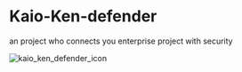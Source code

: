 # Kaio-Ken-defender
an project who connects you enterprise project with security



![kaio_ken_defender_icon](https://github.com/user-attachments/assets/7d350ebb-ed75-4cbc-b914-6babefab23af)
<svg viewBox="0 0 20 20" xmlns="http://www.w3.org/2000/svg">
  <defs>
    <!-- Gradiente laranja das esferas -->
    <radialGradient id="orbGrad" cx="50%" cy="40%">
      <stop offset="0%" style="stop-color:#fbbf24;stop-opacity:1" />
      <stop offset="70%" style="stop-color:#f59e0b;stop-opacity:1" />
      <stop offset="100%" style="stop-color:#d97706;stop-opacity:1" />
    </radialGradient>
  </defs>

  <!-- Aura Kaio-Ken pulsante em camadas -->
  <ellipse cx="100" cy="100" rx="90" ry="95" fill="url(#redAura)" opacity="0.5">
    <animate attributeName="rx" values="90;95;90" dur="1.5s" repeatCount="indefinite"/>
    <animate attributeName="ry" values="95;100;95" dur="1.5s" repeatCount="indefinite"/>
    <animate attributeName="opacity" values="0.5;0.3;0.5" dur="1.5s" repeatCount="indefinite"/>
  </ellipse>
  
  <ellipse cx="100" cy="100" rx="80" ry="85" fill="url(#redAura)" opacity="0.6">
    <animate attributeName="rx" values="80;85;80" dur="1.2s" repeatCount="indefinite"/>
    <animate attributeName="ry" values="85;90;85" dur="1.2s" repeatCount="indefinite"/>
    <animate attributeName="opacity" values="0.6;0.4;0.6" dur="1.2s" repeatCount="indefinite"/>
  </ellipse>

  <ellipse cx="100" cy="100" rx="70" ry="75" fill="url(#redAura)" opacity="0.4">
    <animate attributeName="rx" values="70;75;70" dur="1s" repeatCount="indefinite"/>
    <animate attributeName="ry" values="75;80;75" dur="1s" repeatCount="indefinite"/>
  </ellipse>

  <!-- Escudo principal -->
  <path d="M 100 20 L 160 50 L 160 115 Q 160 160 100 185 Q 40 160 40 115 L 40 50 Z" 
        fill="url(#shieldGrad)" 
        stroke="#3b82f6" 
        stroke-width="3"
        filter="url(#glow)"/>
  
  <!-- Borda interna do escudo (detalhes) -->
  <path d="M 100 30 L 150 55 L 150 112 Q 150 150 100 172 Q 50 150 50 112 L 50 55 Z" 
        fill="none" 
        stroke="#60a5fa" 
        stroke-width="1.5"
        opacity="0.4"/>

  <!-- Detalhes laterais do escudo -->
  <path d="M 50 55 L 50 112" stroke="#1e3a8a" stroke-width="2" opacity="0.5"/>
  <path d="M 150 55 L 150 112" stroke="#1e3a8a" stroke-width="2" opacity="0.5"/>

  <!-- Esfera do Dragão dentro do escudo -->
  <circle cx="100" cy="100" r="45" fill="url(#orbGrad)" filter="url(#glow)"/>
  
  <!-- Brilho superior da esfera -->
  <ellipse cx="92" cy="88" rx="18" ry="13" fill="#fef3c7" opacity="0.7"/>
  
  <!-- Sombra interna da esfera -->
  <circle cx="100" cy="100" r="45" fill="none" stroke="#b45309" stroke-width="2" opacity="0.3"/>

  <!-- Configuração de 4 estrelas -->
  <g id="stars">
    <!-- Estrela superior esquerda -->
    <g transform="translate(85, 85)">
      <path d="M 0,-7 L 1.8,-1.8 L 7,-1.8 L 2.5,1.8 L 4.3,7 L 0,3.5 L -4.3,7 L -2.5,1.8 L -7,-1.8 L -1.8,-1.8 Z" 
            fill="url(#starGrad)" 
            stroke="#450a0a" 
            stroke-width="0.5"/>
    </g>
  </g>
  <g opacity="0.8">
    <circle cx="30" cy="60" r="2.5" fill="#ff0000">
      <animate attributeName="cy" values="60;40;60" dur="2s" repeatCount="indefinite"/>
      <animate attributeName="opacity" values="1;0.3;1" dur="2s" repeatCount="indefinite"/>
    </circle>
    <circle cx="170" cy="80" r="3" fill="#dc2626">
      <animate attributeName="cy" values="80;60;80" dur="2.5s" repeatCount="indefinite"/>
      <animate attributeName="opacity" values="1;0.2;1" dur="2.5s" repeatCount="indefinite"/>
    </circle>
    <circle cx="25" cy="120" r="2" fill="#ef4444">
      <animate attributeName="cy" values="120;100;120" dur="1.8s" repeatCount="indefinite"/>
      <animate attributeName="opacity" values="1;0.4;1" dur="1.8s" repeatCount="indefinite"/>
    </circle>
    <circle cx="175" cy="130" r="2.5" fill="#ff0000">
      <animate attributeName="cy" values="130;150;130" dur="2.2s" repeatCount="indefinite"/>
      <animate attributeName="opacity" values="1;0.3;1" dur="2.2s" repeatCount="indefinite"/>
    </circle>
    <circle cx="45" cy="165" r="2" fill="#dc2626">
      <animate attributeName="cx" values="45;35;45" dur="1.5s" repeatCount="indefinite"/>
      <animate attributeName="opacity" values="1;0.2;1" dur="1.5s" repeatCount="indefinite"/>
    </circle>
    <circle cx="155" cy="35" r="3" fill="#ef4444">
      <animate attributeName="cx" values="155;165;155" dur="2s" repeatCount="indefinite"/>
      <animate attributeName="opacity" values="1;0.3;1" dur="2s" repeatCount="indefinite"/>
    </circle>
  </g>

  <g opacity="0.5">
    <line x1="100" y1="100" x2="100" y2="15" stroke="#ff0000" stroke-width="2">
      <animate attributeName="opacity" values="0.5;0.1;0.5" dur="1s" repeatCount="indefinite"/>
    </line>
    <line x1="100" y1="100" x2="165" y2="45" stroke="#dc2626" stroke-width="1.5">
      <animate attributeName="opacity" values="0.4;0.1;0.4" dur="1.3s" repeatCount="indefinite"/>
    </line>
    <line x1="100" y1="100" x2="35" y2="45" stroke="#ef4444" stroke-width="1.5">
      <animate attributeName="opacity" values="0.3;0.1;0.3" dur="1.6s" repeatCount="indefinite"/>
    </line>
    <line x1="100" y1="100" x2="165" y2="155" stroke="#ff0000" stroke-width="1.5">
      <animate attributeName="opacity" values="0.4;0.1;0.4" dur="1.4s" repeatCount="indefinite"/>
    </line>
    <line x1="100" y1="100" x2="35" y2="155" stroke="#dc2626" stroke-width="1.5">
      <animate attributeName="opacity" values="0.3;0.1;0.3" dur="1.7s" repeatCount="indefinite"/>
    </line>
  </g>
</svg>
